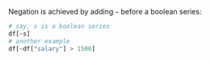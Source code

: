 Negation is achieved by adding `~` before a boolean series:

```python
# say, s is a boolean series
df[~s]
# another example
df[~df["salary"] > 1500]
```

